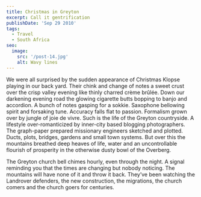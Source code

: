 ```yaml
---
title: Christmas in Greyton
excerpt: Call it gentrification
publishDate: 'Sep 29 2010'
tags:
  - Travel
  - South Africa
seo:
  image:
    src: '/post-14.jpg'
    alt: Wavy lines
---
```


We were all surprised by the sudden appearance of Christmas Klopse playing in our back yard. Their chink and change of notes a sweet crust over the crisp valley evening like thinly charred crème brûlée. Down our darkening evening road the glowing cigarette butts bopping to banjo and accordion. A bunch of notes gasping for a sokkie. Saxophone bellowing spirit and forsaking tune. Accuracy falls flat to passion. Formalism grown over by jungle of joie de vivre. Such is the life of the Greyton countryside. A lifestyle over-romanticized by inner-city based blogging photographers. The graph-paper prepared missionary engineers sketched and plotted. Ducts, plots, bridges, gardens and small town systems. But over this the mountains breathed deep heaves of life, water and an uncontrollable flourish of prosperity in the otherwise dusty bowl of the Overberg.

The Greyton church bell chimes hourly, even through the night. A signal reminding you that the times are changing but nobody noticing. The mountains will have none of it and throw it back.  They’ve been watching the Landrover defenders, the new construction, the migrations, the church comers and the church goers for centuries.